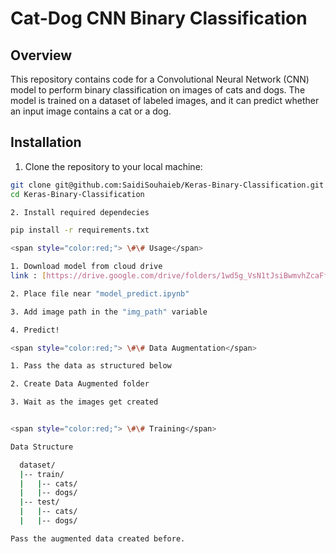 # Cat-Dog CNN Binary Classification

## Overview

This repository contains code for a Convolutional Neural Network (CNN) model to perform binary classification on images of cats and dogs. The model is trained on a dataset of labeled images, and it can predict whether an input image contains a cat or a dog.

## Installation

1. Clone the repository to your local machine:

```bash
git clone git@github.com:SaidiSouhaieb/Keras-Binary-Classification.git
cd Keras-Binary-Classification

2. Install required dependecies

pip install -r requirements.txt

<span style="color:red;"> \#\# Usage</span>

1. Download model from cloud drive
link : [https://drive.google.com/drive/folders/1wd5g_VsN1tJsiBwmvhZcaFff8hRChbCi?usp=sharing]

2. Place file near "model_predict.ipynb"

3. Add image path in the "img_path" variable

4. Predict!

<span style="color:red;"> \#\# Data Augmentation</span>

1. Pass the data as structured below

2. Create Data Augmented folder

3. Wait as the images get created


<span style="color:red;"> \#\# Training</span>

Data Structure

  dataset/
  |-- train/
  |   |-- cats/
  |   |-- dogs/
  |-- test/
  |   |-- cats/
  |   |-- dogs/

Pass the augmented data created before.

